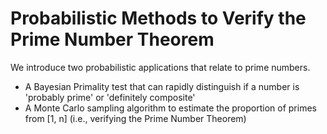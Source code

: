 # Probabilistic Methods to Verify the Prime Number Theorem

We introduce two probabilistic applications that relate to prime numbers. 
* A Bayesian Primality test that can rapidly distinguish if a number is 'probably prime' or 'definitely composite'
* A Monte Carlo sampling algorithm to estimate the proportion of primes from [1, n] (i.e., verifying the Prime Number Theorem)
